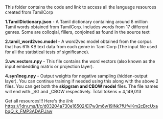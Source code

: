 This folder contains the code and link to access all the language resources created from TamilCorp

**1.TamilDictionary.json** - A Tamil dictionary containing around 8 million Tamil words obtained from TamilCorp. Includes words from 17 different genres. Some are colloqial, fillers, conjoined as found in the source text


**2.tamil_word2vec.model** - A word2vec model obtained from the corpus that has 615 KB text data from each genre in TamilCorp (The input file used for all the statistical tests of significance).

**3.wv.vectors.npy** - This file contains the word vectors (also known as the input embedding matrix or projection layer).

**4.syn1neg.npy** - Output weights for negative sampling (hidden-output layer). You can continue training if needed using this along with the above 2 files.
You can get both the **skipgram and CBOW model** files. The file names will end with _SG and _CBOW respectively.
Total tokens = 4,149,013

Get all resources!!! Here's the *link*
https://1drv.ms/f/c/d03204a730e16502/El7w3m6w19lNk7fUfviKm2cBrcUxabqQ_k_FMP3ADAFUaw
